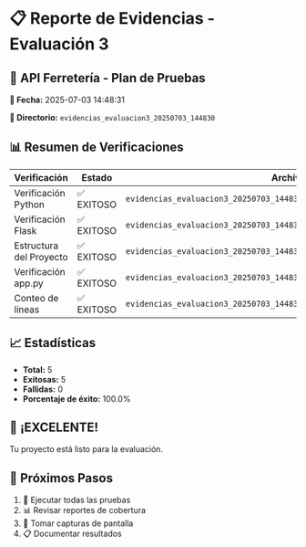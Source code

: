 # 📋 Reporte de Evidencias - Evaluación 3

## 🎯 API Ferretería - Plan de Pruebas

**📅 Fecha:** 2025-07-03 14:48:31

**📁 Directorio:** `evidencias_evaluacion3_20250703_144830`

## 📊 Resumen de Verificaciones

| Verificación | Estado | Archivo |
|--------------|--------|----------|
| Verificación Python | ✅ EXITOSO | `evidencias_evaluacion3_20250703_144830/logs/01_version_python.log` |
| Verificación Flask | ✅ EXITOSO | `evidencias_evaluacion3_20250703_144830/logs/02_verificacion_flask.log` |
| Estructura del Proyecto | ✅ EXITOSO | `evidencias_evaluacion3_20250703_144830/logs/03_estructura_proyecto.log` |
| Verificación app.py | ✅ EXITOSO | `evidencias_evaluacion3_20250703_144830/logs/04_verificacion_app.log` |
| Conteo de líneas | ✅ EXITOSO | `evidencias_evaluacion3_20250703_144830/logs/05_conteo_lineas.log` |

## 📈 Estadísticas

- **Total:** 5
- **Exitosas:** 5
- **Fallidas:** 0
- **Porcentaje de éxito:** 100.0%

## 🎉 ¡EXCELENTE!

Tu proyecto está listo para la evaluación.

## 📝 Próximos Pasos

1. 🧪 Ejecutar todas las pruebas
2. 📊 Revisar reportes de cobertura
3. 📸 Tomar capturas de pantalla
4. 📋 Documentar resultados

